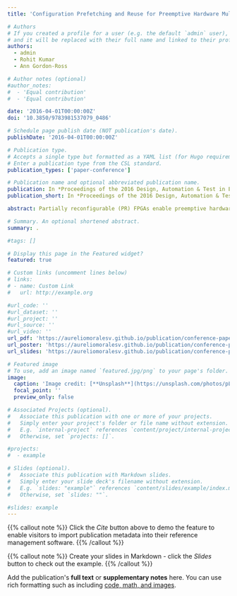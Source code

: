 ```yaml
---
title: 'Configuration Prefetching and Reuse for Preemptive Hardware Multitasking on Partially Reconfigurable FPGAs'

# Authors
# If you created a profile for a user (e.g. the default `admin` user), write the username (folder name) here
# and it will be replaced with their full name and linked to their profile.
authors:
  - admin
  - Rohit Kumar
  - Ann Gordon-Ross

# Author notes (optional)
#author_notes:
#  - 'Equal contribution'
#  - 'Equal contribution'

date: '2016-04-01T00:00:00Z'
doi: '10.3850/9783981537079_0486'

# Schedule page publish date (NOT publication's date).
publishDate: '2016-04-01T00:00:00Z'

# Publication type.
# Accepts a single type but formatted as a YAML list (for Hugo requirements).
# Enter a publication type from the CSL standard.
publication_types: ['paper-conference']

# Publication name and optional abbreviated publication name.
publication: In *Proceedings of the 2016 Design, Automation & Test in Europe Conference & Exhibition DATE*
publication_short: In *Proceedings of the 2016 Design, Automation & Test in Europe Conference & Exhibition DATE*

abstract: Partially reconfigurable (PR) FPGAs enable preemptive hardware (HW) multitasking using PR regions (PRRs). To enable this multitasking, the HW task’s partial bitstream is downloaded to only the task’s PRR, and only that PRR is reconfigured. Since only a small portion of the FPGA fabric is reconfigured, reconfiguration time is significantly reduced as compared to reconfiguring the entire fabric, however this time is not negligible. Reconfiguration time can be reduced/hidden using two techniques: configuration prefetching and configuration reuse. Even though these techniques can effectively reduce/hide reconfiguration overhead, prior works in preemptive HW multitasking did not use these techniques. To the best of our knowledge, no prior work evaluated physical implementations of these techniques on PR FPGAs, which precludes consideration of physical-implementation-specific details, such as delays in accessing bitstreams, speed limitations during reconfiguration, etc. In this work, we present a novel implementation of configuration prefetching and reuse for preemptive HW multitasking on a Virtex-5 FPGA, however, our established fundamentals are device-family independent.

# Summary. An optional shortened abstract.
summary: .

#tags: []

# Display this page in the Featured widget?
featured: true

# Custom links (uncomment lines below)
# links:
# - name: Custom Link
#   url: http://example.org

#url_code: ''
#url_dataset: ''
#url_project: ''
#url_source: ''
#url_video: ''
url_pdf: 'https://aureliomoralesv.github.io/publication/conference-paper/DATE16_morales_Prefetch-Reuse.pdf'
url_poster: 'https://aureliomoralesv.github.io/publication/conference-paper/DATE16_morales_Prefetch-Reuse_poster.pdf'
url_slides: 'https://aureliomoralesv.github.io/publication/conference-paper/DATE16_morales_Prefetch-Reuse_slides.pptx'

# Featured image
# To use, add an image named `featured.jpg/png` to your page's folder.
image:
  caption: 'Image credit: [**Unsplash**](https://unsplash.com/photos/pLCdAaMFLTE)'
  focal_point: ''
  preview_only: false

# Associated Projects (optional).
#   Associate this publication with one or more of your projects.
#   Simply enter your project's folder or file name without extension.
#   E.g. `internal-project` references `content/project/internal-project/index.md`.
#   Otherwise, set `projects: []`.

#projects:
#  - example

# Slides (optional).
#   Associate this publication with Markdown slides.
#   Simply enter your slide deck's filename without extension.
#   E.g. `slides: "example"` references `content/slides/example/index.md`.
#   Otherwise, set `slides: ""`.

#slides: example
---
```


{{% callout note %}}
Click the _Cite_ button above to demo the feature to enable visitors to import publication metadata into their reference management software.
{{% /callout %}}

{{% callout note %}}
Create your slides in Markdown - click the _Slides_ button to check out the example.
{{% /callout %}}

Add the publication's **full text** or **supplementary notes** here. You can use rich formatting such as including [code, math, and images](https://docs.hugoblox.com/content/writing-markdown-latex/).
